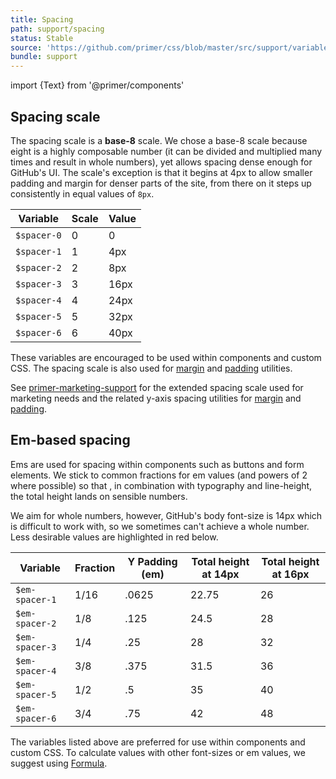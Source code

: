 ```yaml
---
title: Spacing
path: support/spacing
status: Stable
source: 'https://github.com/primer/css/blob/master/src/support/variables/layout.scss'
bundle: support
---
```


import {Text} from '@primer/components'

## Spacing scale

The spacing scale is a **base-8** scale. We chose a base-8 scale because eight is a highly composable number (it can be divided and multiplied many times and result in whole numbers), yet allows spacing dense enough for GitHub's UI. The scale's exception is that it begins at 4px to allow smaller padding and margin for denser parts of the site, from there on it steps up consistently in equal values of `8px`.

| Variable    | Scale | Value |
| ----------- | ----- | ----- |
| `$spacer-0` | 0     | 0     |
| `$spacer-1` | 1     | 4px   |
| `$spacer-2` | 2     | 8px   |
| `$spacer-3` | 3     | 16px  |
| `$spacer-4` | 4     | 24px  |
| `$spacer-5` | 5     | 32px  |
| `$spacer-6` | 6     | 40px  |

These variables are encouraged to be used within components and custom CSS. The spacing scale is also used for [margin](/css/utilities/margin) and [padding](/css/utilities/padding) utilities.

See [primer-marketing-support](/css/support/marketing-variables) for the extended spacing scale used for marketing needs and the related y-axis spacing utilities for [margin](/css/utilities/marketing-margin) and [padding](/css/utilities/marketing-padding).

## Em-based spacing

Ems are used for spacing within components such as buttons and form elements. We stick to common fractions for em values (and powers of 2 where possible) so that , in combination with typography and line-height, the total height lands on sensible numbers.

We aim for whole numbers, however, GitHub's body font-size is 14px which is difficult to work with, so we sometimes can't achieve a whole number. Less desirable values are highlighted in <Text color="red.5">red</Text> below.

| Variable       | Fraction | Y Padding (em) | Total height at 14px             | Total height at 16px |
| -------------- | -------- | -------------- | -------------------------------- | -------------------- |
| `$em-spacer-1` | 1/16     | .0625          | <Text color="red.5">22.75</Text> | 26                   |
| `$em-spacer-2` | 1/8      | .125           | <Text color="red.5">24.5</Text>  | 28                   |
| `$em-spacer-3` | 1/4      | .25            | 28                               | 32                   |
| `$em-spacer-4` | 3/8      | .375           | <Text color="red.5">31.5</Text>  | 36                   |
| `$em-spacer-5` | 1/2      | .5             | 35                               | 40                   |
| `$em-spacer-6` | 3/4      | .75            | 42                               | 48                   |

The variables listed above are preferred for use within components and custom CSS. To calculate values with other font-sizes or em values, we suggest using [Formula](http://jxnblk.com/formula/).
